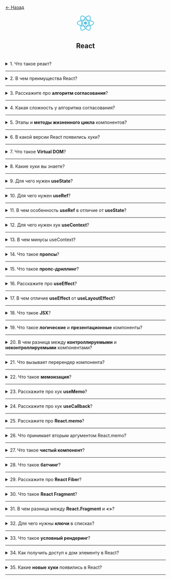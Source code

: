 <a href="./README.md">← Назад</a>

<div align="center">
  <img src="../../assets/icons/icons-for-titles/react.png">
  <h2>React</h2>
</div>
<br />

<details>
<summary><span>1. Что такое реакт?</span></summary>
<br />

Это JavaScript-библиотека для построения пользовательских интерфейсов с помощью компонентов и виртуального DOM.

</details>

---

<details>
<summary><span>2. В чем преимущества React?</span></summary>
<br />

- **Компонентный подход** — интерфейс разбивается на переиспользуемые и изолированные блоки
- **Virtual DOM** — обновляются только изменённые части дерева, что ускоряет рендеринг
- **Односторонний поток данных** — упрощает отладку и делает поведение приложения предсказуемым
- **JSX** — декларативный синтаксис, объединяющий JavaScript и HTML
- **Хуки** — удобный способ управления состоянием и жизненным циклом без классов
- **Большая экосистема** — множество готовых решений и библиотек (React Router, Redux и т.д.)
- **Поддержка сообщества** — огромное количество обучающих ресурсов и активных разработчиков
- **Подходит для SPA и SSR** — можно использовать и с клиентской, и с серверной отрисовкой (например, через Next.js)
- **Универсальность** — применим не только для web (React Native для мобильной разработки)

</details>

---

<details>
<summary><span>3. Расскажите про <b>алгоритм согласования</b>?</span></summary>
<br />

**Согласование в React** — это процесс сравнения нового и предыдущего Virtual DOM, позволяющий определить минимальные изменения, которые нужно внести в реальный DOM.

**Ключевые моменты:**

- При каждом ререндере React создаёт новое Virtual DOM-дерево.
- Алгоритм сравнивает его с предыдущим деревом, вычисляя _diff_ — различия между ними.
- React использует эвристики:
  - компоненты с разными типами считаются различными и заменяются полностью;
  - элементы в списках требуют уникальных `key` для корректного сравнения;
  - если тип компонента совпадает — сравниваются только пропсы и потомки.

</details>

---

<details>
<summary><span>4. Какая сложность у алгоритма согласования?</span></summary>
<br />

_В среднем_ сложность близка к **O(n)**, но из-за оптимизаций и эвристик — **в реальности работает быстрее**, особенно при хорошо структурированных компонентах и корректных ключах в списках.

</details>

---

<details>
<summary><span>5. Этапы и <b>методы жизненного цикла</b> компонентов?</span></summary>
<br />

В React жизненный цикл компонента делится на **монтаж (mounting)**, **обновление (updating)** и **размонтаж (unmounting)** — каждый этап включает определённые методы или хуки, в зависимости от типа компонента.

**Для классовых компонентов:**

- `constructor` — инициализация состояния.
- `componentDidMount` — вызывается после первого рендера.
- `componentDidUpdate` — вызывается после обновлений пропсов или состояния.
- `componentWillUnmount` — очистка перед удалением компонента.

**Для функциональных компонентов (с хуками):**

- `useEffect(() => {...}, [])` — аналог `componentDidMount`.
- `useEffect(() => {...}, [deps])` — аналог `componentDidUpdate`.
- Возврат функции очистки `return () => {}` из `useEffect` — аналог `componentWillUnmount`.

</details>

---

<details>
<summary><span>6. В какой версии React появились хуки?</span></summary>
<br />

Хуки (hooks) были введены в **React 16.8**, выпущенном в **феврале 2019 года**.

</details>

---

<details>
<summary><span>7. Что такое <b>Virtual DOM</b>?</span></summary>
<br />

**Virtual DOM** — это лёгковесная абстракция над реальным DOM, представляющая собой JavaScript-дерево в памяти, которое React использует для вычисления изменений в интерфейсе перед их применением к реальному DOM.

Вместо непосредственного изменения DOM, React сначала строит виртуальное дерево, вносит в него изменения, затем сравнивает его с предыдущей версией (**diffing**) и применяет только нужные обновления к браузерному DOM.

Такой подход минимизирует количество операций с DOM, который считается «узким местом» по производительности, и делает обновления интерфейса более быстрыми и эффективными.

</details>

---

<details>
<summary><span>8. Какие хуки вы знаете?</span></summary>
<br />

Самые основные и часто используемые:

- `useState` — хранение и обновление локального состояния.
- `useEffect` — выполнение побочных эффектов (например, запросы или таймеры).
- `useContext` — доступ к значению контекста без `Consumer`.
- `useRef` — хранение мутабельных значений или ссылка на DOM-элемент.
- `useMemo` — кэширование вычислений для оптимизации.
- `useCallback` — кэширование функций для избежания лишних ререндеров.
- `useReducer` — управление сложным состоянием через редюсер.
- `useLayoutEffect` — как `useEffect`, но вызывается до отрисовки.

</details>

---

<details>
<summary><span>9. Для чего нужен <b>useState</b>?</span></summary>
<br />

**`useState`** — хук для хранения и управления локальным состоянием в функциональных компонентах.

Он позволяет сохранять значение между рендерами и обновлять его при необходимости — обновление вызывает повторный рендер компонента.

</details>

---

<details>
<summary><span>10. Для чего нужен <b>useRef</b>?</span></summary>
<br />

**`useRef`** — хук, который возвращает мутабельный объект с `.current`, позволяющий сохранять значения между рендерами **без** их повторного вызова.

Он часто используется для:

- доступа к DOM-элементам напрямую;
- хранения значений, которые не участвуют в рендеринге (например, таймеры, предыдущие значения и т.д.).

Обновление `.current` **не вызывает повторный рендер компонента**.

</details>

---

<details>
<summary><span>11. В чем особенность <b>useRef</b> в отличие от <b>useState</b>?</span></summary>
<br />

**`useRef`** реализует поверхностный рендеринг: изменения значения `.current` не триггерят повторный рендер компонента, в отличие от `useState`, который запускает полный цикл обновления при изменении значения

</details>

---

<details>
<summary><span>12. Для чего нужен хук <b>useContext</b>?</span></summary>
<br />

**`useContext`** позволяет создать единое хранилище данных (контекст), доступное всем компонентам внутри соответствующего `<Provider>`, что помогает избежать ручной передачи пропсов на каждом уровне (пропс-дриллинга).

</details>

---

<details>
<summary><span>13. В чем минусы useContext?</span></summary>
<br />

**Главный минус `useContext`** — любое изменение значения в провайдере вызывает перерисовку **всех** компонентов-потребителей, даже если они используют только часть контекста, что может привести к ненужным рендерам и потере производительности.

</details>

---

<details>
<summary><span>14. Что такое <b>пропсы</b>?</span></summary>
<br />

**Пропсы (props)** — это механизм передачи данных от родительского компонента к дочернему в React, позволяющий параметризовать компонент и сделать его переиспользуемым.

Они доступны только для чтения: дочерний компонент может их использовать, но не должен изменять.

</details>

---

<details>
<summary><span>15. Что такое <b>пропс-дриллинг</b>?</span></summary>
<br />

**Пропс-дриллинг** — это ситуация, когда данные передаются через цепочку вложенных компонентов с помощью пропсов, даже если они нужны только на нижнем уровне.

Это плохо тем, что **пропс-дриллинг усложняет структуру приложения**: каждый промежуточный компонент становится вынужденным "переадресатором" данных, что делает код более громоздким, менее читаемым и труднее масштабируемым.

</details>

---

<details>
<summary><span>16. Расскажите про <b>useEffect</b>?</span></summary>
<br />

**`useEffect`** — хук, заменяющий методы жизненного цикла классовых компонентов в функциональных компонентах.

Код внутри `useEffect` выполняется **после монтирования компонента**.  
Для отслеживания изменений отдельных значений можно передать массив зависимостей вторым аргументом.

Для выполнения "очистки" (например, отмена подписок, остановка таймеров) `useEffect` может возвращать **clean-up функцию**, которая будет вызвана **при размонтировании компонента** или перед следующим срабатыванием эффекта.

Поведение `useEffect` зависит от второго аргумента:

- Без массива зависимостей — выполняется **на каждом рендере и перерисовке**;
- С пустым массивом `[]` — выполняется **один раз** при первом рендере (монтаже);
- С заданными зависимостями `[dep1, dep2]` — выполняется при первом рендере и **при изменении этих зависимостей**.

</details>

---

<details>
<summary><span>17. В чем отличие <b>useEffect</b> от <b>useLayoutEffect</b>?</span></summary>
<br />

**`useLayoutEffect`** работает почти так же, как `useEffect`, но с одним ключевым отличием:  
он вызывается **синхронно после всех изменений DOM**, но **до** того, как браузер успеет «показать» обновлённый интерфейс пользователю.\_

В отличие от `useEffect`, который вызывается **асинхронно после отрисовки**, `useLayoutEffect` позволяет выполнить эффекты, которые **должны быть завершены до отображения пользователю** — например, измерение размеров, позиционирование, принудительный `scroll`, синхронные анимации.

> ⚠️ Если в `useLayoutEffect` долго выполняется код — это может вызвать "зависание" интерфейса, так как отрисовка будет отложена.

</details>

---

<details>
<summary><span>18. Что такое <b>JSX</b>?</span></summary>
<br />

Это способ писать HTML-подобную разметку прямо в JavaScript, чтобы описывать, как должен выглядеть интерфейс в React-компонентах.

</details>

---

<details>
<summary><span>19. Что такое <b>логические</b> и <b>презентационные</b> компоненты?</span></summary>
<br />

**Презентационные компоненты** — отвечают за внешний вид: отображают полученные данные через интерфейс

**Логические компоненты** — управляют бизнес-логикой, состоянием и обработкой данных, передавая всё нужное в дочерние презентационные

</details>

---

<details>
<summary><span>20. В чем разница между <b>контроллируемыми</b> и <b>неконтроллируемыми</b> компонентами?</span></summary>
<br />

**Контролируемые компоненты** — управляют своим состоянием через React: значение (например, `input`) хранится в `useState` и обновляется через события.

**Неконтролируемые компоненты** — хранят своё состояние внутри DOM и используют `ref` для доступа к значениям, а не `state`.

</details>

---

<details>
<summary><span>21. Что вызывает перерендер компонента?</span></summary>
<br />

Компонент в React может перерендериться в следующих случаях:

- Изменяется **состояние (`state`)** внутри компонента;
- Приходят новые **пропсы (`props`)** от родителя;
- Изменяется **контекст (`context`)**, к которому привязан компонент;
- Происходит **ререндер родительского компонента**, и текущий компонент не оптимизирован (например, не обёрнут в `React.memo`);
- Применяется **forceUpdate** (в классовых компонентах).

</details>

---

<details>
<summary><span>22. Что такое <b>мемоизация</b>?</span></summary>
<br />

**Мемоизация** — это техника оптимизации, при которой результат функции **сохраняется** (кэшируется), чтобы при повторном вызове с теми же аргументами не выполнять вычисления повторно.

В контексте React она помогает **избегать лишних ререндеров** и повторных вычислений, особенно при использовании `useMemo`, `useCallback` или `React.memo`.

</details>

---

<details>
<summary><span>23. Расскажите про хук <b>useMemo</b>?</span></summary>
<br />

**`useMemo`** — хук, который позволяет закешировать результат вычислений, чтобы избежать их повторного выполнения при ререндере.

Новые вычисления происходят только в случае изменения зависимостей, указанных во втором аргументе.
<br /><br />

**Стоит использовать:**

- **Тяжёлые вычисления** — чтобы не пересчитывать громоздкие операции (сортировка, фильтрация)
- **Стабильные входные данные** — чтобы не вызывать перерендеры из-за изменения ссылок
- **Кэшируемые объекты и массивы** — для стабильности пропсов и избежания лишних эффектов
- **Использование внутри `useEffect` или `useCallback`** — когда важна ссылка на стабильный результат
  <br /><br />

**Не стоит использовать:**

- **Лёгкие вычисления** — кэширование может быть дороже самих вычислений
- **Однократное использование результата** — нет смысла кэшировать то, что сразу отбрасывается
- **Нет проблем с производительностью** — преждевременная оптимизация усложняет поддержку
- **Простая логика** — проще пересчитать, чем усложнять код мемоизацией

</details>

---

<details>
<summary><span>24. Расскажите про хук <b>useCallback</b>?</span></summary>
<br />

**`useCallback`** — хук, мемоизирующий саму функцию, чтобы избежать её пересоздания при каждом ререндере компонента.

Новая функция создаётся только если изменились зависимости, переданные во втором аргументе.
<br /><br />

**Стоит использовать:**

- **Передача функций в дочерние компоненты** — чтобы избежать лишних ререндеров из-за смены ссылки
- **В связке с `React.memo`** — для повышения эффективности мемоизированных компонентов
- **При добавлении обработчиков событий** — особенно в списках и динамических элементах
- **Внутри `useEffect` или `useMemo`** — когда важно сохранять стабильную ссылку на функцию
  <br /><br />

**Не стоит использовать:**

- **Редкое использование колбэка** — нет смысла кэшировать то, что вызывается один раз
- **Минимальная нагрузка** — если функция лёгкая и не передаётся куда-либо, мемоизация может быть излишней
- **Нет зависимости от внешних значений** — проще объявить функцию напрямую в компоненте
- **Погоня за "оптимизацией ради оптимизации"** — код станет сложнее без ощутимой выгоды

</details>

---

<details>
<summary><span>25. Расскажите про <b>React.memo</b>?</span></summary>
<br />

**`React.memo`** — это HOC (Higher Order Component), который позволяет мемоизировать результат рендера функционального компонента. Если пропсы не изменились — компонент не будет перерендерен.

Полезен для оптимизации производительности в компонентах, которые получают одинаковые пропсы, но часто ререндерятся родительским компонентом.
<br /><br />

**Стоит использовать:**

- **Функциональные компоненты с тяжёлым рендером** — чтобы избежать лишних обновлений
- **Часто перерендериваемые родительские компоненты** — снижает нагрузку на дерево
- **Совместно с `useCallback` / `useMemo`** — для стабильности передаваемых пропсов и колбэков
- **Компоненты с неизменяемыми данными** — когда легко сравнивать пропсы по ссылке
  <br /><br />

**Не стоит использовать:**

- **Компоненты с часто изменяющимися пропсами** — мемоизация добавит затрат памяти и не даст выигрыша
- **Компоненты с простой логикой и лёгким рендером** — накладные расходы `React.memo` не оправданы
- **Если нужна глубокая проверка пропсов** — по умолчанию сравнение поверхностное (`shallow comparison`)
- **Оптимизация без явной причины** — может сделать поведение менее предсказуемым и затруднить отладку

</details>

---

<details>
<summary><span>26. Что принимает вторым аргументом React.memo?</span></summary>
<br />

Вторым аргументом `React.memo` принимает функцию-компаратор `areEqual(prevProps, nextProps)`, которая сравнивает предыдущие и новые пропсы компонента.

По умолчанию используется **поверхностное сравнение** (`shallow comparison`) с помощью `Object.is`. Если пропсы включают вложенные объекты, массивы или другие сложные структуры, можно передать **кастомную функцию сравнения**, которая выполнит глубокую проверку нужных полей.

Функция должна возвращать:

- `true` — если **пропсы считаются равными**, и **перерендер не требуется**;
- `false` — если **пропсы различаются**, и компонент должен быть перерендерен.

Это позволяет более точно контролировать, когда компонент должен обновляться, что особенно полезно для оптимизации производительности.

</details>

---

<details>
<summary><span>27. Что такое <b>чистый компонент</b>?</span></summary>
<br />

**Чистый компонент** — это компонент, который при одинаковых входных пропсах всегда возвращает один и тот же результат и не вызывает побочных эффектов.

</details>

---

<details>
<summary><span>28. Что такое <b>батчинг</b>?</span></summary>
<br />

**Батчинг (batching)** — это механизм React, при котором **несколько обновлений состояния объединяются в один ререндер**, чтобы сократить число лишних перерисовок и повысить производительность.

Раньше батчинг работал только внутри синтетических событий, а с React 18 — **включён по умолчанию даже в асинхронных операциях** (например, `setTimeout`, `fetch`, `Promise`).

</details>

---

<details>
<summary><span>29. Расскажите про <b>React Fiber</b>?</span></summary>
<br />

**React Fiber** — это новая архитектура внутреннего движка React (с версии 16), которая позволила более гибко и эффективно управлять рендерами компонентов.

Fiber делит работу React на небольшие части и обрабатывает их пошагово, что даёт возможность:

- приоритизировать обновления (в т.ч. на основе срочности);
- прерывать долгие рендеры и продолжать позже (для отзывчивости UI);
- использовать возможности асинхронного рендеринга (`Concurrent Mode`).

Благодаря Fiber React может лучше контролировать производительность, особенно при сложных интерфейсах и больших объемах данных.

</details>

---

<details>
<summary><span>30. Что такое <b>React Fragment</b>?</span></summary>
<br />

**React Fragment** — это специальный компонент, который позволяет группировать несколько элементов **без создания лишнего узла в DOM**.

</details>

---

<details>
<summary><span>31. В чем разница между <b>React.Fragment</b> и <b><></></b>?</span></summary>
<br />

- **`<>...</>`** — короткая запись, которую можно использовать, если не нужны атрибуты
- **`<React.Fragment>...</React.Fragment>`** — полная форма, необходима, если требуется `key` или другие атрибуты

</details>

---

<details>
<summary><span>32. Для чего нужны <b>ключи</b> в списках?</span></summary>
<br />

Ключи в списках нужны для того, чтобы React мог эффективно отслеживать, какие элементы изменились, были добавлены или удалены, и вносить изменения точечно — не перерисовывая всё дерево компонентов.

</details>

---

<details>
<summary><span>33. Что такое <b>условный рендеринг</b>?</span></summary>
<br />

**Условный рендеринг** — это способ отображать разные элементы в интерфейсе в зависимости от условий, например: авторизован пользователь или нет, загружены ли данные и т.п.

</details>

---

<details>
<summary><span>34. Как получить доступ к дом элементу в React?</span></summary>
<br />

В React доступ к DOM-элементу можно получить через **рефы** — с помощью `useRef` в функциональных компонентах или `createRef` в классовых.

</details>

---

<details>
<summary><span>35. Какие <b>новые хуки</b> появились в React?</span></summary>
<br />

1. **`useId`** — генерирует уникальный стабильный ID, полезен для элементов формы и SSR.
2. **`useTransition`** — позволяет пометить часть обновлений как "неприоритетные" для повышения отзывчивости UI.
3. **`useDeferredValue`** — откладывает обновление значения, чтобы избежать "фриза" интерфейса при быстрой смене данных.
4. **`useSyncExternalStore`** — безопасный способ подписки на внешние сторы, работает с Concurrent Mode.
5. **`useInsertionEffect`** — выполняется до отрисовки DOM, нужен для библиотек, вставляющих стили напрямую.

Также в экспериментальной версии React 19 появились новые хуки:

6. **`use`** — позволяет использовать Promise и другие ресурсы внутри компонентов.
7. **`useFormStatus`** — предоставляет информацию о состоянии отправки формы.
8. **`useOptimistic`** — позволяет оптимистично обновлять UI до завершения асинхронной операции.

</details>

---

<!--
Когда стоит использовать мемоизацию а когда нет?
Для чего используются портал?
 -->

<!-- <details>
<summary><span></span></summary>
<br />

</details>

--- -->
